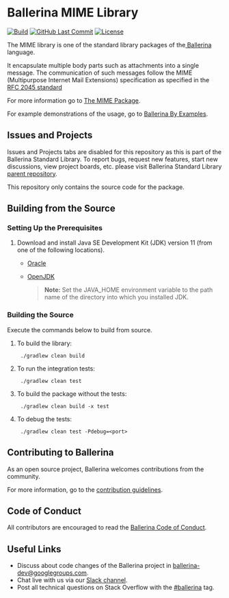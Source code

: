 Ballerina MIME Library
===================

  [![Build](https://github.com/ballerina-platform/module-ballerina-mime/workflows/Build/badge.svg)](https://github.com/ballerina-platform/module-ballerina-mime/actions?query=workflow%3ABuild)
  [![GitHub Last Commit](https://img.shields.io/github/last-commit/ballerina-platform/module-ballerina-mime.svg)](https://github.com/ballerina-platform/module-ballerina-mime/commits/master)
  [![License](https://img.shields.io/badge/License-Apache%202.0-blue.svg)](https://opensource.org/licenses/Apache-2.0)

The MIME library is one of the standard library packages of the<a target="_blank" href="https://ballerina.io/"> Ballerina</a> language.

It encapsulate multiple body parts such as attachments into a single message. The communication of such messages follow the MIME (Multipurpose Internet Mail Extensions) specification as specified in the [RFC 2045 standard](https://www.ietf.org/rfc/rfc2045.txt)

For more information go to [The MIME Package](https://ballerina.io/learn/api-docs/ballerina/mime/).

For example demonstrations of the usage, go to [Ballerina By Examples](https://ballerina.io/learn/by-example/).

## Issues and Projects 

Issues and Projects tabs are disabled for this repository as this is part of the Ballerina Standard Library. To report bugs, request new features, start new discussions, view project boards, etc. please visit Ballerina Standard Library [parent repository](https://github.com/ballerina-platform/ballerina-standard-library). 

This repository only contains the source code for the package.

## Building from the Source

### Setting Up the Prerequisites

1. Download and install Java SE Development Kit (JDK) version 11 (from one of the following locations).

   * [Oracle](https://www.oracle.com/java/technologies/javase-jdk11-downloads.html)
   
   * [OpenJDK](https://adoptopenjdk.net/)
   
        > **Note:** Set the JAVA_HOME environment variable to the path name of the directory into which you installed JDK.
     
### Building the Source

Execute the commands below to build from source.

1. To build the library:
        
        ./gradlew clean build

2. To run the integration tests:

        ./gradlew clean test

3. To build the package without the tests:

        ./gradlew clean build -x test

4. To debug the tests:

        ./gradlew clean test -Pdebug=<port>

## Contributing to Ballerina

As an open source project, Ballerina welcomes contributions from the community. 

For more information, go to the [contribution guidelines](https://github.com/ballerina-platform/ballerina-lang/blob/master/CONTRIBUTING.md).

## Code of Conduct

All contributors are encouraged to read the [Ballerina Code of Conduct](https://ballerina.io/code-of-conduct).

## Useful Links

* Discuss about code changes of the Ballerina project in [ballerina-dev@googlegroups.com](mailto:ballerina-dev@googlegroups.com).
* Chat live with us via our [Slack channel](https://ballerina.io/community/slack/).
* Post all technical questions on Stack Overflow with the [#ballerina](https://stackoverflow.com/questions/tagged/ballerina) tag.
